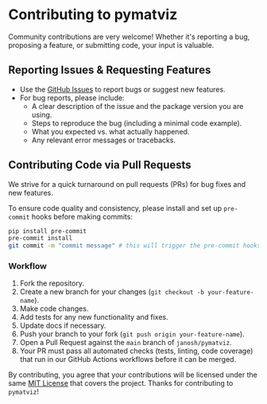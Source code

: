 # Contributing to pymatviz

Community contributions are very welcome! Whether it's reporting a bug, proposing a feature, or submitting code, your input is valuable.

## Reporting Issues & Requesting Features

- Use the [GitHub Issues](https://github.com/janosh/pymatviz/issues) to report bugs or suggest new features.
- For bug reports, please include:
  - A clear description of the issue and the package version you are using.
  - Steps to reproduce the bug (including a minimal code example).
  - What you expected vs. what actually happened.
  - Any relevant error messages or tracebacks.

## Contributing Code via Pull Requests

We strive for a quick turnaround on pull requests (PRs) for bug fixes and new features.

To ensure code quality and consistency, please install and set up `pre-commit` hooks before making commits:

```sh
pip install pre-commit
pre-commit install
git commit -m "commit message" # this will trigger the pre-commit hooks
```

### Workflow

1. Fork the repository.
1. Create a new branch for your changes (`git checkout -b your-feature-name`).
1. Make code changes.
1. Add tests for any new functionality and fixes.
1. Update docs if necessary.
1. Push your branch to your fork (`git push origin your-feature-name`).
1. Open a Pull Request against the `main` branch of `janosh/pymatviz`.
1. Your PR must pass all automated checks (tests, linting, code coverage) that run in our GitHub Actions workflows before it can be merged.

By contributing, you agree that your contributions will be licensed under the same [MIT License](license) that covers the project. Thanks for contributing to `pymatviz`!
